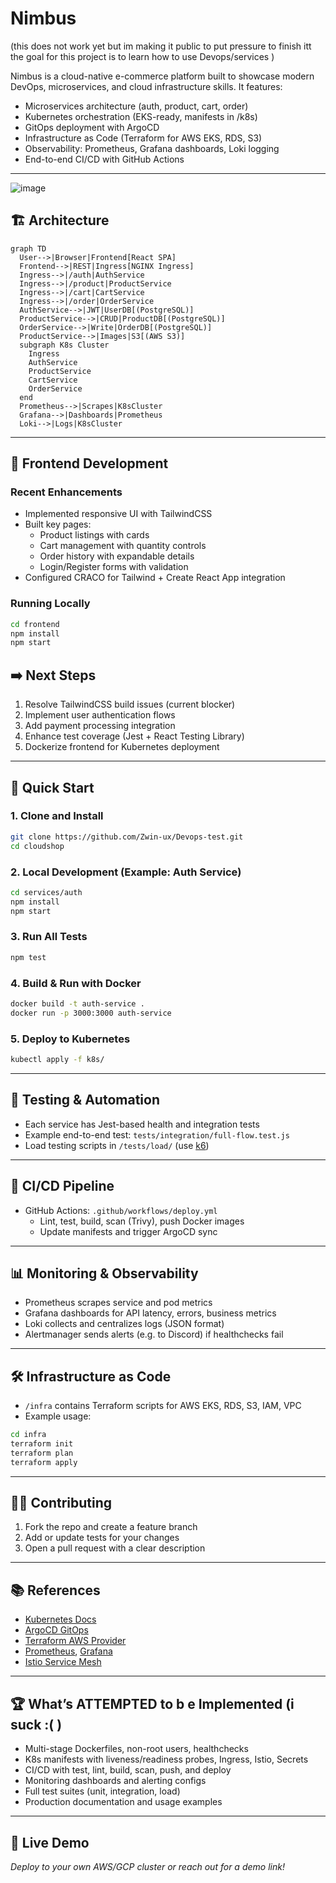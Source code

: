 # Nimbus

(this does not work yet but im making it public to put pressure to finish itt the goal for this project is to learn how to use Devops/services )

Nimbus is a cloud-native e-commerce platform built to showcase modern DevOps, microservices, and cloud infrastructure skills. It features:
- Microservices architecture (auth, product, cart, order)
- Kubernetes orchestration (EKS-ready, manifests in /k8s)
- GitOps deployment with ArgoCD
- Infrastructure as Code (Terraform for AWS EKS, RDS, S3)
- Observability: Prometheus, Grafana dashboards, Loki logging
- End-to-end CI/CD with GitHub Actions

---
![image](https://github.com/user-attachments/assets/1477d034-ba82-4a3d-83eb-72ead8d5c074)

## 🏗️ Architecture

```mermaid
graph TD
  User-->|Browser|Frontend[React SPA]
  Frontend-->|REST|Ingress[NGINX Ingress]
  Ingress-->|/auth|AuthService
  Ingress-->|/product|ProductService
  Ingress-->|/cart|CartService
  Ingress-->|/order|OrderService
  AuthService-->|JWT|UserDB[(PostgreSQL)]
  ProductService-->|CRUD|ProductDB[(PostgreSQL)]
  OrderService-->|Write|OrderDB[(PostgreSQL)]
  ProductService-->|Images|S3[(AWS S3)]
  subgraph K8s Cluster
    Ingress
    AuthService
    ProductService
    CartService
    OrderService
  end
  Prometheus-->|Scrapes|K8sCluster
  Grafana-->|Dashboards|Prometheus
  Loki-->|Logs|K8sCluster
```

---

## 🎨 Frontend Development

### Recent Enhancements
- Implemented responsive UI with TailwindCSS
- Built key pages:
  - Product listings with cards
  - Cart management with quantity controls
  - Order history with expandable details
  - Login/Register forms with validation
- Configured CRACO for Tailwind + Create React App integration

### Running Locally
```bash
cd frontend
npm install
npm start
```

## ➡️ Next Steps
1. Resolve TailwindCSS build issues (current blocker)
2. Implement user authentication flows
3. Add payment processing integration
4. Enhance test coverage (Jest + React Testing Library)
5. Dockerize frontend for Kubernetes deployment

---

## 🚀 Quick Start

### 1. Clone and Install
```bash
git clone https://github.com/Zwin-ux/Devops-test.git
cd cloudshop
```

### 2. Local Development (Example: Auth Service)
```bash
cd services/auth
npm install
npm start
```

### 3. Run All Tests
```bash
npm test
```

### 4. Build & Run with Docker
```bash
docker build -t auth-service .
docker run -p 3000:3000 auth-service
```

### 5. Deploy to Kubernetes
```bash
kubectl apply -f k8s/
```

---

## 🧪 Testing & Automation
- Each service has Jest-based health and integration tests
- Example end-to-end test: `tests/integration/full-flow.test.js`
- Load testing scripts in `/tests/load/` (use [k6](https://k6.io/))

---

## 🔄 CI/CD Pipeline
- GitHub Actions: `.github/workflows/deploy.yml`
  - Lint, test, build, scan (Trivy), push Docker images
  - Update manifests and trigger ArgoCD sync

---

## 📊 Monitoring & Observability
- Prometheus scrapes service and pod metrics
- Grafana dashboards for API latency, errors, business metrics
- Loki collects and centralizes logs (JSON format)
- Alertmanager sends alerts (e.g. to Discord) if healthchecks fail

---

## 🛠️ Infrastructure as Code
- `/infra` contains Terraform scripts for AWS EKS, RDS, S3, IAM, VPC
- Example usage:
```bash
cd infra
terraform init
terraform plan
terraform apply
```

---

## 🧑‍💻 Contributing
1. Fork the repo and create a feature branch
2. Add or update tests for your changes
3. Open a pull request with a clear description

---

## 📚 References
- [Kubernetes Docs](https://kubernetes.io/docs/)
- [ArgoCD GitOps](https://argo-cd.readthedocs.io/)
- [Terraform AWS Provider](https://registry.terraform.io/providers/hashicorp/aws/latest/docs)
- [Prometheus](https://prometheus.io/docs/), [Grafana](https://grafana.com/docs/)
- [Istio Service Mesh](https://istio.io/latest/docs/)

---

## 🏆 What’s ATTEMPTED to b e  Implemented (i suck :( )
- Multi-stage Dockerfiles, non-root users, healthchecks
- K8s manifests with liveness/readiness probes, Ingress, Istio, Secrets
- CI/CD with test, lint, build, scan, push, and deploy
- Monitoring dashboards and alerting configs
- Full test suites (unit, integration, load)
- Production documentation and usage examples

---

## 👀 Live Demo
_Deploy to your own AWS/GCP cluster or reach out for a demo link!_
